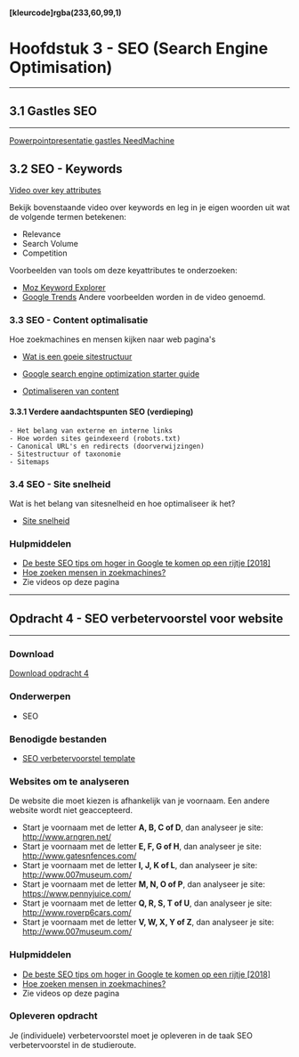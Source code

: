 #### [kleurcode]rgba(233,60,99,1)

# Hoofdstuk 3 - SEO (Search Engine Optimisation)

---
## 3.1 Gastles SEO 
---

<a target="_new" href="https://elo.kw1c.nl/CMS/Studie/811%20ICT-Academie/811%20VakkenInhoud/%5BK.07%20FrD%5D%20Keuzedeel%20%5BK0722%5D%20Frontend%20development/25187%20%C2%A0%20Applicatie-%20en%20mediaontwikkelaar/Periode%2007/Productie/01.%20Reader/Needmachine-maart2019.pptx">Powerpointpresentatie gastles NeedMachine</a>


## 3.2 SEO - Keywords

<a href='https://elo.kw1c.nl/CMS/Studie/811%20ICT-Academie/811%20VakkenInhoud/%5BK.07%20FrD%5D%20Keuzedeel%20%5BK0722%5D%20Frontend%20development/25187%20%C2%A0%20Applicatie-%20en%20mediaontwikkelaar/Periode%2007/Productie/737788_02_04_XR30_keyattributes.mp4'>Video over key attributes</a>

Bekijk bovenstaande video over keywords en leg in je eigen woorden uit wat de volgende termen betekenen:

- Relevance 
- Search Volume
- Competition

Voorbeelden van tools om deze keyattributes te onderzoeken:
- <a href="https://moz.com/explorer" target="_blank">Moz Keyword Explorer</a>
- <a href="https://trends.google.nl" target="_blank">Google Trends</a>
Andere voorbeelden worden in de video genoemd.

### 3.3 SEO - Content optimalisatie

Hoe zoekmachines en mensen kijken naar web pagina's

- <a href="https://elo.kw1c.nl/CMS/Studie/811%20ICT-Academie/811%20VakkenInhoud/%5BK.07%20FrD%5D%20Keuzedeel%20%5BK0722%5D%20Frontend%20development/25187%20%C2%A0%20Applicatie-%20en%20mediaontwikkelaar/Periode%2007/Productie/737788_03_02_MM30_Optsitestructure.mp4">Wat is een goeie sitestructuur</a>

- <a href="https://elo.kw1c.nl/CMS/Studie/811%20ICT-Academie/811%20VakkenInhoud/%5BK.07%20FrD%5D%20Keuzedeel%20%5BK0722%5D%20Frontend%20development/25187%20%C2%A0%20Applicatie-%20en%20mediaontwikkelaar/Periode%2007/Productie/01.%20Reader/search-engine-optimization-starter-guide.pdf">Google search engine optimization starter guide</a>


- <a href="https://elo.kw1c.nl/CMS/Studie/811%20ICT-Academie/811%20VakkenInhoud/%5BK.07%20FrD%5D%20Keuzedeel%20%5BK0722%5D%20Frontend%20development/25187%20%C2%A0%20Applicatie-%20en%20mediaontwikkelaar/Periode%2007/Productie/737788_03_04_XR30_opttext.mp4">Optimaliseren van content</a>


#### 3.3.1 Verdere aandachtspunten SEO (verdieping)

    - Het belang van externe en interne links
    - Hoe worden sites geindexeerd (robots.txt)
    - Canonical URL's en redirects (doorverwijzingen)
    - Sitestructuur of taxonomie
    - Sitemaps

### 3.4 SEO - Site snelheid

Wat is het belang van sitesnelheid en hoe optimaliseer ik het?
- <a href="https://elo.kw1c.nl/CMS/Studie/811%20ICT-Academie/811%20VakkenInhoud/%5BK.07%20FrD%5D%20Keuzedeel%20%5BK0722%5D%20Frontend%20development/25187%20%C2%A0%20Applicatie-%20en%20mediaontwikkelaar/Periode%2007/Productie/572155_06_01_XR30_SiteSpeed.mp4">Site snelheid</a>


### Hulpmiddelen
*   <a href="https://000.nl/seo-tips/" target="_blank">De beste SEO tips om hoger in Google te komen op een rijtje [2018]</a>
*   <a href="https://www.answerthepublic.com/" target="_blank">Hoe zoeken mensen in zoekmachines?</a>
*   Zie videos op deze pagina

---
## Opdracht 4 - SEO verbetervoorstel voor website
---

### Download
<a href="https://elo.kw1c.nl/CMS/Studie/811%20ICT-Academie/811%20VakkenInhoud/%5BK.07%20FrD%5D%20Keuzedeel%20%5BK0722%5D%20Frontend%20development/25187%20%C2%A0%20Applicatie-%20en%20mediaontwikkelaar/Periode%2007/Productie/02.%20Opdrachten/FD%20-%20Opdracht%204%20-%20SEO.pdf" target="_blank">Download opdracht 4</a>

### Onderwerpen
*   SEO

### Benodigde bestanden
*   <a href="https://elo.kw1c.nl/CMS/Studie/811%20ICT-Academie/811%20VakkenInhoud/%5BK.07%20FrD%5D%20Keuzedeel%20%5BK0722%5D%20Frontend%20development/25187%20%C2%A0%20Applicatie-%20en%20mediaontwikkelaar/Periode%2007/Productie/02.%20Opdrachten/FD%20-%20Opdracht%204%20-%20SEO%20verbetervoorstel.docx" target="_blank">SEO verbetervoorstel template</a>

### Websites om te analyseren
De website die moet kiezen is afhankelijk van je voornaam. Een andere website wordt niet geaccepteerd.
* Start je voornaam met de letter <strong>A, B, C of D</strong>, dan analyseer je site: <a href="http://www.arngren.net" target="_blank">http://www.arngren.net/</a>
* Start je voornaam met de letter <strong>E, F, G of H</strong>, dan analyseer je site: <a href="http://www.gatesnfences.com/" target="_blank">http://www.gatesnfences.com/</a>
* Start je voornaam met de letter <strong>I, J, K of L</strong>, dan analyseer je site: <a href="http://www.007museum.com/" target="_blank">http://www.007museum.com/</a>
* Start je voornaam met de letter <strong>M, N, O of P</strong>, dan analyseer je site: <a href="https://www.pennyjuice.com/" target="_blank">https://www.pennyjuice.com/</a>
* Start je voornaam met de letter <strong>Q, R, S, T of U</strong>, dan analyseer je site: <a href="http://www.roverp6cars.com/" target="_blank">http://www.roverp6cars.com/</a>
* Start je voornaam met de letter <strong>V, W, X, Y of Z</strong>, dan analyseer je site: <a href="http://www.007museum.com/" target="_blank">http://www.007museum.com/</a>

### Hulpmiddelen
*   <a href="https://000.nl/seo-tips/" target="_blank">De beste SEO tips om hoger in Google te komen op een rijtje [2018]</a>
*   <a href="https://www.answerthepublic.com/" target="_blank">Hoe zoeken mensen in zoekmachines?</a>
*   Zie videos op deze pagina


### Opleveren opdracht

Je (individuele) verbetervoorstel moet je opleveren in de taak SEO verbetervoorstel in de studieroute.